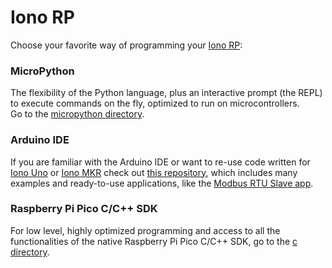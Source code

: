 # Iono RP

Choose your favorite way of programming your [Iono RP](https://www.sferalabs.cc/product/iono-rp/):

### MicroPython
The flexibility of the Python language, plus an interactive prompt (the REPL) to execute commands on the fly, optimized to run on microcontrollers.    
Go to the [micropython directory](./micropython).

### Arduino IDE
If you are familiar with the Arduino IDE or want to re-use code written for [Iono Uno](https://www.sferalabs.cc/product/iono-uno/) or [Iono MKR](https://www.sferalabs.cc/product/iono-mkr/) check out [this repository](https://github.com/sfera-labs/iono), which includes many examples and ready-to-use applications, like the [Modbus RTU Slave app](https://github.com/sfera-labs/iono/wiki/Modbus-RTU-Slave).

### Raspberry Pi Pico C/C++ SDK
For low level, highly optimized programming and access to all the functionalities of the native Raspberry Pi Pico C/C++ SDK, go to the [c directory](./c).
